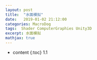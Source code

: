 ```yaml
---
layout: post
title:  "水面模拟"
date:   2019-01-02 21:12:00
categories: MacroDog
tags:  Shader ComputerGraphies Unity3D
excerpt: 水面模拟
mathjax: true
---
```

* content
{:toc}
1.1

